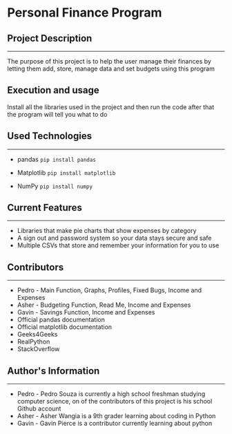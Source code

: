 # Personal Finance Program

## Project Description
---
The purpose of this project is to help the user manage their finances by letting them add, store, manage data and set budgets using this program


## Execution and usage
Install all the libraries used in the project and then run the code after that the program will tell you what to do


## Used Technologies
---
+ pandas
`pip install pandas`

+ Matplotlib
`pip install matplotlib`

+ NumPy
`pip install numpy`

## Current Features
---
+ Libraries that make pie charts that show expenses by category
+ A sign out and password system so your data stays secure and safe
+ Multiple CSVs that store and remember your information for you to use


## Contributors
---
+ Pedro - Main Function, Graphs, Profiles, Fixed Bugs, Income and Expenses
+ Asher  - Budgeting Function, Read Me, Income and Expenses
+ Gavin  - Savings Function, Income and Expenses
+ Official pandas documentation
+ Official matplotlib documentation
+ Geeks4Geeks
+ RealPython
+ StackOverflow

## Author's Information
---
+ Pedro - Pedro Souza is currently a high school freshman studying computer science, on of the contributors of this project is his school Github account
+ Asher - Asher Wangia is a 9th grader learning about coding in Python
+ Gavin - Gavin Pierce is a contributor currently learning about python
